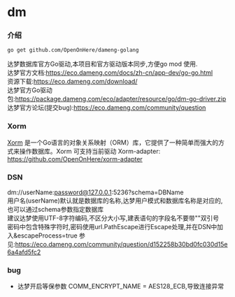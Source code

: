 # dm

### 介绍
``` 
go get github.com/OpenOnHere/dameng-golang
```  
达梦数据库官方Go驱动,本项目和官方驱动版本同步,方便go mod 使用.  
达梦官方文档:https://eco.dameng.com/docs/zh-cn/app-dev/go-go.html    
资源下载:https://eco.dameng.com/download/    
达梦官方Go驱动包:https://package.dameng.com/eco/adapter/resource/go/dm-go-driver.zip  
达梦官方论坛(提交bug):https://eco.dameng.com/community/question  

### Xorm
[Xorm](https://xorm.io/) 是一个Go语言的对象关系映射（ORM）库，它提供了一种简单而强大的方式来操作数据库。Xorm 可支持当前驱动
Xorm-adapter: https://github.com/OpenOnHere/xorm-adapter

### DSN  
dm://userName:password@127.0.0.1:5236?schema=DBName  
用户名(userName)默认就是数据库的名称,达梦用户模式和数据库名称是对应的,也可以通过schema参数指定数据库  
建议达梦使用UTF-8字符编码,不区分大小写,建表语句的字段名不要带""双引号       
密码中包含特殊字符时,密码使用url.PathEscape进行Escape处理,并在DSN中加入&escapeProcess=true   参见:https://eco.dameng.com/community/question/d152258b30bd0fc030d15e6a4afd5fc2  

### bug
- 达梦开启等保参数 COMM_ENCRYPT_NAME = AES128_ECB,导致连接异常